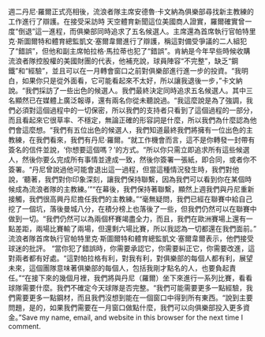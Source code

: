 週二丹尼·羅爾正式亮相後，流浪者隊主席安德魯·卡文納為俱樂部尋找新主教練的工作進行了辯護。在接受采訪時 天空體育新聞這位美國商人證實，羅爾確實曾一度“倒退”這一進程，而俱樂部同時追求了五名候選人。主席還為首席執行官帕特里克·斯圖爾特和體育總監凱文·塞爾韋爾進行了辯護，稱這對備受爭議的二人組犯了“錯誤”，但他和副主席帕拉格·馬拉蒂也犯了“錯誤”。肯納是今年早些時候收購流浪者隊控股權的美國財團的代表，他補充說，球員陣容“不完整”，缺乏“鋼鐵”和“經驗”，並且可以在一月轉會窗口之前對俱樂部進行進一步的投資。“我明白，如果你只是從外面看，它可能看起來不太好，所以讓我退後一步，”卡文納說。“我們採訪了一些出色的候選人。我們最終決定同時追求五名候選人。其中三名顯然已在媒體上廣泛報導，還有兩名你從未聽說過。“我這麼說是為了強調，我們必須對這個過程中的一切保密，所以我們的支持者只看到了這個過程的一部分，而且看起來它很草率、不穩定，無論正確的形容詞是什麼，所以我們為什麼認為他們會這麼想。“我們有五位出色的候選人，我們知道最終我們將擁有一位出色的主教練，在我們看來，我們有丹尼·羅爾。“就工作機會而言，這不是你轉發一封帶有簽名的信件並說，‘你想要這個嗎？’的方式。“所以你只需立即追求所有這些候選人，然後你要么完成所有事情並達成一致，然後你簽署一張紙，即合同，或者你不簽署。“丹尼曾說過他可能會退出這一過程，但當這種情況發生時，我們對他說，‘聽著，我們對你印象深刻，讓我們保持聯繫，因為我們可以看到你在某個時候成為流浪者隊的主教練。’”“在幕後，我們保持著聯繫，顯然上週我們與丹尼重新接觸，我們很高興丹尼擔任我們的主教練。”“毫無疑問，我們已經在聯賽中給自己挖了一個坑，落後曼城八分，在積分榜上也落後了一些，但我們仍然可以在聯賽中做到一切。“我們仍然可以為兩個杯賽竭盡全力，而且，我們在歐洲賽場上還有一點差距，兩場比賽輸了兩場，但還剩六場比賽，所以我認為一切都還在我們面前。” 流浪者隊首席執行官帕特里克·斯圖爾特和體育總監凱文·塞爾韋爾表示，他們接受球迷的批評。
“當你犯了錯誤時，你需要承認它，你需要糾正它，你需要改進，這對兩者都有好處。“這對帕拉格有利，對我有利，對俱樂部的每個人都有利，展望未來，這個團隊意味著俱樂部的每個人，包括我剛才點名的人，也要負起責任。”“在接下來的幾個月裡，我們將與丹尼（羅爾）坐下來進行一系列比賽，看看球隊需要什麼。我們不確定今天球隊是否完整。“我們可能需要更多一點經驗，我們需要更多一點鋼材，而且我們沒想到能在一個窗口中得到所有東西。“說到主要問題，是的，如果我們需要在一月窗口做點什麼，我們可以向俱樂部投入更多資金。”Save my name, email, and website in this browser for the next time I comment.